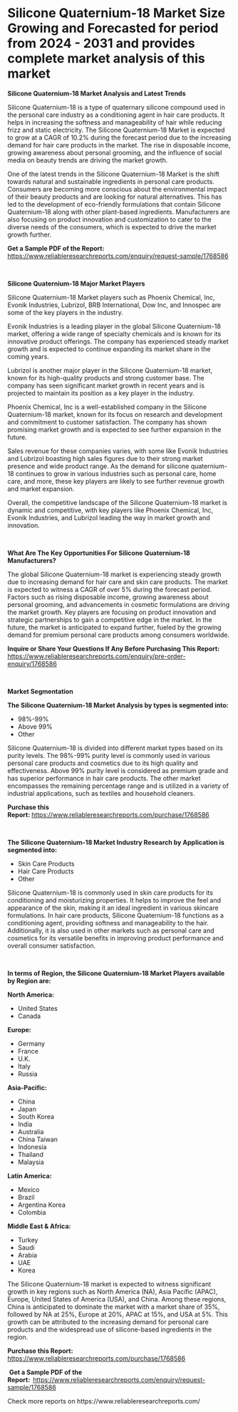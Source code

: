 <p><h1>Silicone Quaternium-18 Market Size Growing and Forecasted for period from 2024 - 2031 and provides complete market analysis of this market</h1></p><p><strong>Silicone Quaternium-18 Market Analysis and Latest Trends</strong></p>
<p><p>Silicone Quaternium-18 is a type of quaternary silicone compound used in the personal care industry as a conditioning agent in hair care products. It helps in increasing the softness and manageability of hair while reducing frizz and static electricity. The Silicone Quaternium-18 Market is expected to grow at a CAGR of 10.2% during the forecast period due to the increasing demand for hair care products in the market. The rise in disposable income, growing awareness about personal grooming, and the influence of social media on beauty trends are driving the market growth.</p><p>One of the latest trends in the Silicone Quaternium-18 Market is the shift towards natural and sustainable ingredients in personal care products. Consumers are becoming more conscious about the environmental impact of their beauty products and are looking for natural alternatives. This has led to the development of eco-friendly formulations that contain Silicone Quaternium-18 along with other plant-based ingredients. Manufacturers are also focusing on product innovation and customization to cater to the diverse needs of the consumers, which is expected to drive the market growth further.</p></p>
<p><strong>Get a Sample PDF of the Report:&nbsp;</strong> <a href="https://www.reliableresearchreports.com/enquiry/request-sample/1768586">https://www.reliableresearchreports.com/enquiry/request-sample/1768586</a></p>
<p>&nbsp;</p>
<p><strong>Silicone Quaternium-18 Major Market Players</strong></p>
<p><p>Silicone Quaternium-18 Market players such as Phoenix Chemical, Inc, Evonik Industries, Lubrizol, BRB International, Dow Inc, and Innospec are some of the key players in the industry. </p><p>Evonik Industries is a leading player in the global Silicone Quaternium-18 market, offering a wide range of specialty chemicals and is known for its innovative product offerings. The company has experienced steady market growth and is expected to continue expanding its market share in the coming years.</p><p>Lubrizol is another major player in the Silicone Quaternium-18 market, known for its high-quality products and strong customer base. The company has seen significant market growth in recent years and is projected to maintain its position as a key player in the industry.</p><p>Phoenix Chemical, Inc is a well-established company in the Silicone Quaternium-18 market, known for its focus on research and development and commitment to customer satisfaction. The company has shown promising market growth and is expected to see further expansion in the future.</p><p>Sales revenue for these companies varies, with some like Evonik Industries and Lubrizol boasting high sales figures due to their strong market presence and wide product range. As the demand for silicone quaternium-18 continues to grow in various industries such as personal care, home care, and more, these key players are likely to see further revenue growth and market expansion.</p><p>Overall, the competitive landscape of the Silicone Quaternium-18 market is dynamic and competitive, with key players like Phoenix Chemical, Inc, Evonik Industries, and Lubrizol leading the way in market growth and innovation.</p></p>
<p>&nbsp;</p>
<p><strong>What Are The Key Opportunities For Silicone Quaternium-18 Manufacturers?</strong></p>
<p><p>The global Silicone Quaternium-18 market is experiencing steady growth due to increasing demand for hair care and skin care products. The market is expected to witness a CAGR of over 5% during the forecast period. Factors such as rising disposable income, growing awareness about personal grooming, and advancements in cosmetic formulations are driving the market growth. Key players are focusing on product innovation and strategic partnerships to gain a competitive edge in the market. In the future, the market is anticipated to expand further, fueled by the growing demand for premium personal care products among consumers worldwide.</p></p>
<p><strong>Inquire or Share Your Questions If Any Before Purchasing This Report:</strong> <a href="https://www.reliableresearchreports.com/enquiry/pre-order-enquiry/1768586">https://www.reliableresearchreports.com/enquiry/pre-order-enquiry/1768586</a></p>
<p>&nbsp;</p>
<p><strong>Market Segmentation</strong></p>
<p><strong>The Silicone Quaternium-18 Market Analysis by types is segmented into:</strong></p>
<p><ul><li>98%-99%</li><li>Above 99%</li><li>Other</li></ul></p>
<p><p>Silicone Quaternium-18 is divided into different market types based on its purity levels. The 98%-99% purity level is commonly used in various personal care products and cosmetics due to its high quality and effectiveness. Above 99% purity level is considered as premium grade and has superior performance in hair care products. The other market encompasses the remaining percentage range and is utilized in a variety of industrial applications, such as textiles and household cleaners.</p></p>
<p><strong>Purchase this Report:&nbsp;</strong><a href="https://www.reliableresearchreports.com/purchase/1768586">https://www.reliableresearchreports.com/purchase/1768586</a></p>
<p>&nbsp;</p>
<p><strong>The Silicone Quaternium-18 Market Industry Research by Application is segmented into:</strong></p>
<p><ul><li>Skin Care Products</li><li>Hair Care Products</li><li>Other</li></ul></p>
<p><p>Silicone Quaternium-18 is commonly used in skin care products for its conditioning and moisturizing properties. It helps to improve the feel and appearance of the skin, making it an ideal ingredient in various skincare formulations. In hair care products, Silicone Quaternium-18 functions as a conditioning agent, providing softness and manageability to the hair. Additionally, it is also used in other markets such as personal care and cosmetics for its versatile benefits in improving product performance and overall consumer satisfaction.</p></p>
<p>&nbsp;</p>
<p><strong>In terms of Region, the Silicone Quaternium-18 Market Players available by Region are:</strong></p>
<p>
    <p> <strong> North America: </strong>
        <ul>
            <li>United States</li>
            <li>Canada</li>
        </ul>
        </p> 
    <p> <strong> Europe: </strong>
        <ul>
            <li>Germany</li>
            <li>France</li>
            <li>U.K.</li>
            <li>Italy</li>
            <li>Russia</li>
        </ul>
        </p> 
    <p> <strong> Asia-Pacific: </strong>
        <ul>
            <li>China</li>
            <li>Japan</li>
            <li>South Korea</li>
            <li>India</li>
            <li>Australia</li>
            <li>China Taiwan</li>
            <li>Indonesia</li>
            <li>Thailand</li>
            <li>Malaysia</li>
        </ul>
        </p> 
    <p> <strong> Latin America: </strong>
        <ul>
            <li>Mexico</li>
            <li>Brazil</li>
            <li>Argentina Korea</li>
            <li>Colombia</li>
        </ul>
        </p> 
    <p> <strong> Middle East & Africa: </strong>
        <ul>
            <li>Turkey</li>
            <li>Saudi</li>
            <li>Arabia</li>
            <li>UAE</li>
            <li>Korea</li>
        </ul>
    </p>
    </p>
<p><p>The Silicone Quaternium-18 market is expected to witness significant growth in key regions such as North America (NA), Asia Pacific (APAC), Europe, United States of America (USA), and China. Among these regions, China is anticipated to dominate the market with a market share of 35%, followed by NA at 25%, Europe at 20%, APAC at 15%, and USA at 5%. This growth can be attributed to the increasing demand for personal care products and the widespread use of silicone-based ingredients in the region.</p></p>
<p><strong>Purchase this Report: </strong><a href="https://www.reliableresearchreports.com/purchase/1768586">https://www.reliableresearchreports.com/purchase/1768586</a></p>
<p>&nbsp;<strong>Get a Sample PDF of the Report:&nbsp;&nbsp;</strong><a href="https://www.reliableresearchreports.com/enquiry/request-sample/1768586">https://www.reliableresearchreports.com/enquiry/request-sample/1768586</a></p>
<p><strong></strong></p>
<p>Check more reports on https://www.reliableresearchreports.com/</p>